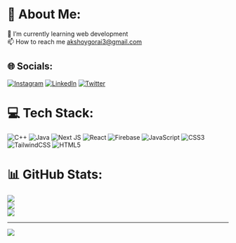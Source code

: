 # 💫 About Me:
🌱 I’m currently learning web development<br>📫 How to reach me akshoygorai3@gmail.com


## 🌐 Socials:
[![Instagram](https://img.shields.io/badge/Instagram-%23E4405F.svg?logo=Instagram&logoColor=white)](https://instagram.com/ak_sh_oy_g) [![LinkedIn](https://img.shields.io/badge/LinkedIn-%230077B5.svg?logo=linkedin&logoColor=white)](https://linkedin.com/in/akshoy-gorai-4b6958257) [![Twitter](https://img.shields.io/badge/Twitter-%231DA1F2.svg?logo=Twitter&logoColor=white)](https://twitter.com/Aks185_) 

# 💻 Tech Stack:
![C++](https://img.shields.io/badge/c++-%2300599C.svg?style=for-the-badge&logo=c%2B%2B&logoColor=white) ![Java](https://img.shields.io/badge/java-%23ED8B00.svg?style=for-the-badge&logo=java&logoColor=white) ![Next JS](https://img.shields.io/badge/Next-black?style=for-the-badge&logo=next.js&logoColor=white) ![React](https://img.shields.io/badge/react-%2320232a.svg?style=for-the-badge&logo=react&logoColor=%2361DAFB) ![Firebase](https://img.shields.io/badge/firebase-%23039BE5.svg?style=for-the-badge&logo=firebase) ![JavaScript](https://img.shields.io/badge/javascript-%23323330.svg?style=for-the-badge&logo=javascript&logoColor=%23F7DF1E) ![CSS3](https://img.shields.io/badge/css3-%231572B6.svg?style=for-the-badge&logo=css3&logoColor=white) ![TailwindCSS](https://img.shields.io/badge/tailwindcss-%2338B2AC.svg?style=for-the-badge&logo=tailwind-css&logoColor=white) ![HTML5](https://img.shields.io/badge/html5-%23E34F26.svg?style=for-the-badge&logo=html5&logoColor=white)
# 📊 GitHub Stats:
![](https://github-readme-stats.vercel.app/api?username=saak1234&theme=dark&hide_border=false&include_all_commits=false&count_private=false)<br/>
![](https://github-readme-streak-stats.herokuapp.com/?user=saak1234&theme=dark&hide_border=false)<br/>
![](https://github-readme-stats.vercel.app/api/top-langs/?username=saak1234&theme=dark&hide_border=false&include_all_commits=false&count_private=false&layout=compact)

---
[![](https://visitcount.itsvg.in/api?id=saak1234&icon=0&color=0)](https://visitcount.itsvg.in)

<!-- Proudly created with GPRM ( https://gprm.itsvg.in ) -->
